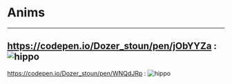 # Anims
---------------------------------------------------------------------
https://codepen.io/Dozer_stoun/pen/jObYYZa :
![hippo](https://media.giphy.com/media/QYp83a7LgswKUsXIGR/giphy.gif)
---------------------------------------------------------------------
https://codepen.io/Dozer_stoun/pen/WNQdJRp :
![hippo](https://media.giphy.com/media/ii82TjWxmwCY3esqlM/giphy.gif)

